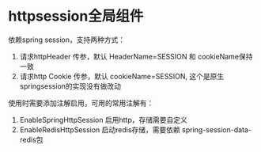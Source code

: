 # httpsession全局组件
依赖spring session，支持两种方式：
1. 请求httpHeader 传参，默认 HeaderName=SESSION 和 cookieName保持一致  
2. 请求http Cookie 传参，默认 cookieName=SESSION, 这个是原生springsession的实现没有做改动

使用时需要添加注解启用，可用的常用注解有：
1. EnableSpringHttpSession 启用http，存储需要自定义
2. EnableRedisHttpSession 启动redis存储，需要依赖 spring-session-data-redis包  